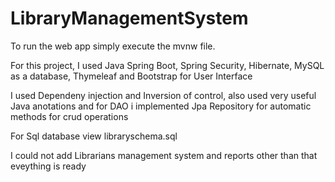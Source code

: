 # LibraryManagementSystem

To run the web app simply execute the mvnw file.

For this project, I used Java Spring Boot, Spring Security, Hibernate, MySQL as a database, Thymeleaf and Bootstrap for User Interface

I used Dependeny injection and Inversion of control, also used very useful Java anotations and for DAO i implemented Jpa Repository for automatic methods for crud operations

For Sql database view libraryschema.sql

I could not add Librarians management system and reports other than that eveything is ready

